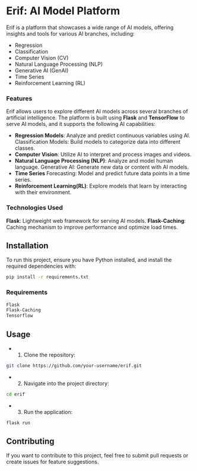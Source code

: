 # Erif: AI Model Platform
Erif is a platform that showcases a wide range of AI models, offering insights and tools for various AI branches, including:
- Regression
- Classification
- Computer Vision (CV)
- Natural Language Processing (NLP)
- Generative AI (GenAI)
- Time Series
- Reinforcement Learning (RL)
### Features
Erif allows users to explore different AI models across several branches of artificial intelligence. The platform is built using **Flask** and **TensorFlow** to serve AI models, and it supports the following AI capabilities:

- **Regression Models**: Analyze and predict continuous variables using AI.
Classification Models: Build models to categorize data into different classes.
- **Computer Vision**: Utilize AI to interpret and process images and videos.
- **Natural Language Processing (NLP)**: Analyze and model human language.
Generative AI: Generate new data or content with AI models.
- **Time Series** Forecasting: Model and predict future data points in a time series.
- **Reinforcement Learning(RL)**: Explore models that learn by interacting with their environment.
### Technologies Used
**Flask**: Lightweight web framework for serving AI models.
**Flask-Caching**: Caching mechanism to improve performance and optimize load times.

## Installation
To run this project, ensure you have Python installed, and install the required dependencies with:
```bash
pip install -r requirements.txt
```
### Requirements
```bash
Flask
Flask-Caching
Tensorflow
```
## Usage
- 1. Clone the repository:
```bash
git clone https://github.com/your-username/erif.git
```
- 2. Navigate into the project directory:
```bash
cd erif
```
- 3. Run the application:
```bash
flask run
```
## Contributing
If you want to contribute to this project, feel free to submit pull requests or create issues for feature suggestions.

